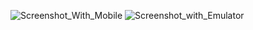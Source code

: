 ![Screenshot_With_Mobile](https://user-images.githubusercontent.com/54838596/65816920-a4ed5880-e22b-11e9-9005-cc9721ce108e.png)
![Screenshot_with_Emulator](https://user-images.githubusercontent.com/54838596/65816921-a4ed5880-e22b-11e9-972e-944acf852266.png)
